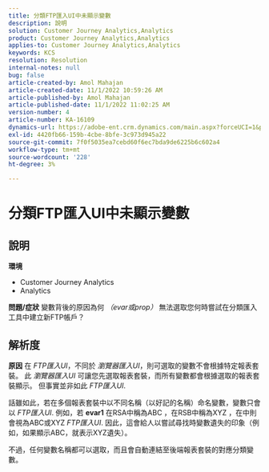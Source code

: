 ```yaml
---
title: 分類FTP匯入UI中未顯示變數
description: 說明
solution: Customer Journey Analytics,Analytics
product: Customer Journey Analytics,Analytics
applies-to: Customer Journey Analytics,Analytics
keywords: KCS
resolution: Resolution
internal-notes: null
bug: false
article-created-by: Amol Mahajan
article-created-date: 11/1/2022 10:59:26 AM
article-published-by: Amol Mahajan
article-published-date: 11/1/2022 11:02:25 AM
version-number: 4
article-number: KA-16109
dynamics-url: https://adobe-ent.crm.dynamics.com/main.aspx?forceUCI=1&pagetype=entityrecord&etn=knowledgearticle&id=5dd8dc3b-d459-ed11-9561-6045bd006a22
exl-id: 4420fb66-159b-4cbe-8bfe-3c973d945a22
source-git-commit: 7f0f5035ea7cebd60f6ec7bda9de6225b6c602a4
workflow-type: tm+mt
source-wordcount: '228'
ht-degree: 3%

---
```


# 分類FTP匯入UI中未顯示變數

## 說明

<b>環境</b>
- Customer Journey Analytics
- Analytics



<b>問題/症狀</b>
變數背後的原因為何 *（evar或prop）* 無法選取您何時嘗試在分類匯入工具中建立新FTP帳戶？


## 解析度

<b>原因</b>
在 *FTP匯入UI*，不同於 *瀏覽器匯入UI*，則可選取的變數不會根據特定報表套裝。 此 *瀏覽器匯入UI* 可讓您先選取報表套裝，而所有變數都會根據選取的報表套裝顯示。 但事實並非如此 *FTP匯入UI*.

話雖如此，若在多個報表套裝中以不同名稱（以好記的名稱）命名變數，變數只會以 *FTP匯入UI*. 例如，若 <b>evar1</b> 在RSA中稱為ABC ，在RSB中稱為XYZ ，在中則會視為ABC或XYZ *FTP匯入UI*. 因此，這會給人以嘗試尋找時變數遺失的印象（例如，如果顯示ABC，就表示XYZ遺失）。

不過，任何變數名稱都可以選取，而且會自動連結至後端報表套裝的對應分類變數。
